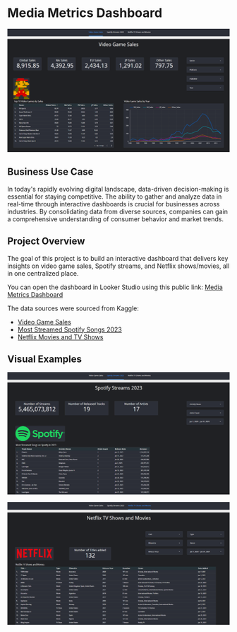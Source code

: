 # Media Metrics Dashboard

![alt text](https://github.com/denisgaribovic/media-metrics-dashboard/blob/main/Pictures/Example%201.png)

## Business Use Case

In today's rapidly evolving digital landscape, data-driven decision-making is essential for staying competitive. The ability to gather and analyze data in real-time through interactive dashboards is crucial for businesses across industries. By consolidating data from diverse sources, companies can gain a comprehensive understanding of consumer behavior and market trends.

## Project Overview

The goal of this project is to build an interactive dashboard that delivers key insights on video game sales, Spotify streams, and Netflix shows/movies, all in one centralized place.

You can open the dashboard in Looker Studio using this public link: [Media Metrics Dashboard](https://lookerstudio.google.com/reporting/2776b0c3-fbbb-48fc-b203-99311172c9c2)

The data sources were sourced from Kaggle:

- [Video Game Sales](https://www.kaggle.com/datasets/gregorut/videogamesales)
- [Most Streamed Spotify Songs 2023](https://www.kaggle.com/datasets/nelgiriyewithana/top-spotify-songs-2023)
- [Netflix Movies and TV Shows](https://www.kaggle.com/datasets/shivamb/netflix-shows)

## Visual Examples

![alt text](https://github.com/denisgaribovic/media-metrics-dashboard/blob/main/Pictures/Example%202.png)

![alt text](https://github.com/denisgaribovic/media-metrics-dashboard/blob/main/Pictures/Example%203.png)
